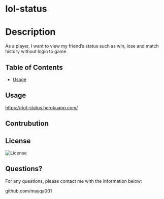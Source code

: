 # lol-status


# Description
As a player, I want to view my friend’s status such as win, lose and match history without login to game


## Table of Contents
* [Usage](#usage)

    
## Usage

https://riot-status.herokuapp.com/
    
## Contrubution


## License
![License](https://img.shields.io/badge/License-null%202.0-blue.svg)


## Questions?
    
For any questions, please contact me with the information below:

github.com/mayqa001
